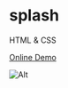 # splash
HTML &amp; CSS

<a href="https://parniazarinweb.github.io/splash/">Online Demo</a>

![Alt](https://github.com/user-attachments/assets/c6c8e5a7-4102-447a-ba95-97a561eee024)
